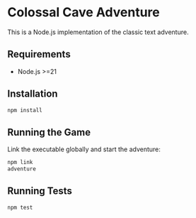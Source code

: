 # Colossal Cave Adventure

This is a Node.js implementation of the classic text adventure.

## Requirements
- Node.js >=21

## Installation
```bash
npm install
```

## Running the Game
Link the executable globally and start the adventure:
```bash
npm link
adventure
```

## Running Tests
```bash
npm test
```
